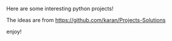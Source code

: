 Here are some interesting python projects!

The ideas are from https://github.com/karan/Projects-Solutions

enjoy!
